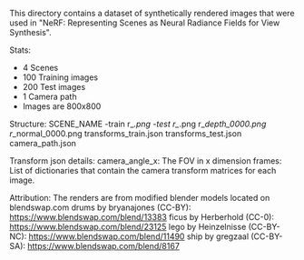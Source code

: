 This directory contains a dataset of synthetically rendered images that were used in "NeRF: Representing Scenes as
Neural Radiance Fields for View Synthesis".

Stats:
+ 4 Scenes
+ 100 Training images
+ 200 Test images
+ 1 Camera path
+ Images are 800x800

Structure:
  SCENE_NAME
    -train
      r_*.png
    -test
      r_*.png
      r_*_depth_0000.png
      r_*_normal_0000.png
    transforms_train.json
    transforms_test.json
    camera_path.json

Transform json details:
camera_angle_x: The FOV in x dimension
frames: List of dictionaries that contain the camera transform matrices for each image.

Attribution:
The renders are from modified blender models located on blendswap.com
drums by bryanajones (CC-BY): https://www.blendswap.com/blend/13383
ficus by Herberhold (CC-0): https://www.blendswap.com/blend/23125
lego by Heinzelnisse (CC-BY-NC): https://www.blendswap.com/blend/11490
ship by gregzaal (CC-BY-SA): https://www.blendswap.com/blend/8167
